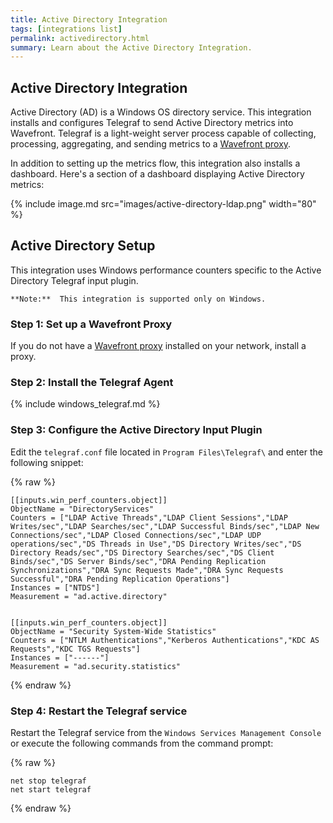 ```yaml
---
title: Active Directory Integration
tags: [integrations list]
permalink: activedirectory.html
summary: Learn about the Active Directory Integration.
---
```

## Active Directory Integration

Active Directory (AD) is a Windows OS directory service. This integration installs and configures Telegraf to send Active Directory metrics into Wavefront. Telegraf is a light-weight server process capable of collecting, processing, aggregating, and sending metrics to a [Wavefront proxy](https://docs.wavefront.com/proxies.html).

In addition to setting up the metrics flow, this integration also installs a dashboard. Here's a section of a dashboard displaying Active Directory metrics:

{% include image.md src="images/active-directory-ldap.png" width="80" %}

## Active Directory Setup

This integration uses Windows performance counters specific to the Active Directory Telegraf input plugin.





    **Note:**  This integration is supported only on Windows.

### Step 1: Set up a Wavefront Proxy

If you do not have a [Wavefront proxy](https://docs.wavefront.com/proxies.html) installed on your network, install a proxy.

### Step 2: Install the Telegraf Agent

{% include windows_telegraf.md %}

### Step 3: Configure the Active Directory Input Plugin

Edit the `telegraf.conf` file located in `Program Files\Telegraf\` and enter the following snippet:
{% raw %}
   ```
[[inputs.win_perf_counters.object]]
  ObjectName = "DirectoryServices"
  Counters = ["LDAP Active Threads","LDAP Client Sessions","LDAP Writes/sec","LDAP Searches/sec","LDAP Successful Binds/sec","LDAP New Connections/sec","LDAP Closed Connections/sec","LDAP UDP operations/sec","DS Threads in Use","DS Directory Writes/sec","DS Directory Reads/sec","DS Directory Searches/sec","DS Client Binds/sec","DS Server Binds/sec","DRA Pending Replication Synchronizations","DRA Sync Requests Made","DRA Sync Requests Successful","DRA Pending Replication Operations"]
  Instances = ["NTDS"]
  Measurement = "ad.active.directory"
 
  
[[inputs.win_perf_counters.object]]
  ObjectName = "Security System-Wide Statistics"
  Counters = ["NTLM Authentications","Kerberos Authentications","KDC AS Requests","KDC TGS Requests"]
  Instances = ["------"]
  Measurement = "ad.security.statistics"   
   ```
{% endraw %}
### Step 4: Restart the Telegraf service

Restart the Telegraf service from the `Windows Services Management Console` or execute the following commands from the command prompt:
{% raw %}
   ```
   net stop telegraf
   net start telegraf
   ```
{% endraw %}





